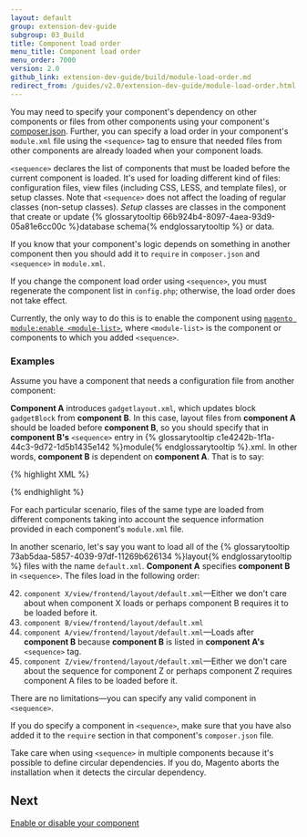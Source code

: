 ```yaml
---
layout: default
group: extension-dev-guide
subgroup: 03_Build
title: Component load order
menu_title: Component load order
menu_order: 7000
version: 2.0
github_link: extension-dev-guide/build/module-load-order.md
redirect_from: /guides/v2.0/extension-dev-guide/module-load-order.html
---
```


You may need to specify your component's dependency on other components or files from other components using your component's <a href="{{page.baseurl}}extension-dev-guide/build/create_component.html#add-component-xml">composer.json</a>. Further, you can specify a load order in your component's `module.xml` file using the `<sequence>` tag to ensure that needed files from other components are already loaded when your component loads.

`<sequence>` declares the list of components that must be loaded before the current component is loaded. It's used for loading different kind of files: configuration files, view files (including CSS, LESS, and template files), or setup classes. Note that `<sequence>` does not affect the loading of regular classes (non-setup classes).
*Setup* classes are classes in the component that create or update {% glossarytooltip 66b924b4-8097-4aea-93d9-05a81e6cc00c %}database schema{% endglossarytooltip %} or data.

If you know that your component's logic depends on something in another component then you should add it to `require` in `composer.json` and `<sequence>` in `module.xml`.

<div class="bs-callout bs-callout-info" id="info">
	<span class="glyphicon-class">
	<p>If you change the component load order using <code>&lt;sequence></code>, you must regenerate the component list in <code>config.php</code>; otherwise, the load order does not take effect.</p>
<p>Currently, the only way to do this is to enable the component using <a href="{{page.baseurl}}install-gde/install/cli/install-cli-subcommands-enable.html#instgde-cli-subcommands-enable-disable"><code>magento module:enable &lt;module-list></code></a>, where <code>&lt;module-list></code> is the component or components to which you added <code>&lt;sequence></code>.</p></span>
</div>


### Examples

Assume you have a component that needs a configuration file from another component:

__Component A__ introduces `gadgetlayout.xml`, which updates block `gadgetBlock` from __component B__. In this case, layout files from __component A__ should be loaded before __component B__, so you should specify that in __component B's__ `<sequence>` entry in {% glossarytooltip c1e4242b-1f1a-44c3-9d72-1d5b1435e142 %}module{% endglossarytooltip %}.xml. In other words, __component B__ is dependent on __component A__. That is to say:

{% highlight XML %}
<?xml version="1.0"?>
<config xmlns:xsi="http://www.w3.org/2001/XMLSchema-instance" xsi:noNamespaceSchemaLocation="urn:magento:framework:Module/etc/module.xsd">
    <module name="Vendor_ComponentB" setup_version="0.0.1">
        <sequence>
	    <!-- Vendor_ComponentB is dependent on Vendor_ComponentA: -->
            <module name="Vendor_ComponentA" />
        </sequence>
    </module>
</config>
{% endhighlight %}

For each particular scenario, files of the same type are loaded from different components taking into account the sequence information provided in each component's `module.xml` file.

In another scenario, let's say you want to load all of the {% glossarytooltip 73ab5daa-5857-4039-97df-11269b626134 %}layout{% endglossarytooltip %} files with the name `default.xml`. __Component A__ specifies __component B__ in `<sequence>`. The files load in the following order:

42. `component X/view/frontend/layout/default.xml`&mdash;Either we don't care about when component X loads or perhaps component B requires it to be loaded before it.
42. `component B/view/frontend/layout/default.xml`
42. `component A/view/frontend/layout/default.xml`&mdash;Loads after __component B__ because __component B__ is listed in __component A's__ `<sequence>` tag.
42. `component Z/view/frontend/layout/default.xml`&mdash;Either we don't care about the sequence for component Z or perhaps component Z requires component A files to be loaded before it.

There are no limitations&mdash;you can specify any valid component in `<sequence>`.

If you do specify a component in `<sequence>`, make sure that you have also added it to the `require` section in that component's `composer.json` file.

<div class="bs-callout bs-callout-info" id="info">
<span class="glyphicon-class">
  <p>Take care when using <code>&lt;sequence></code> in multiple components because it's possible to define circular dependencies. If you do, Magento aborts the installation when it detects the circular dependency.</p></span>
</div>

## Next

[Enable or disable your component]({{page.baseurl}}extension-dev-guide/build/enable-module.html)
